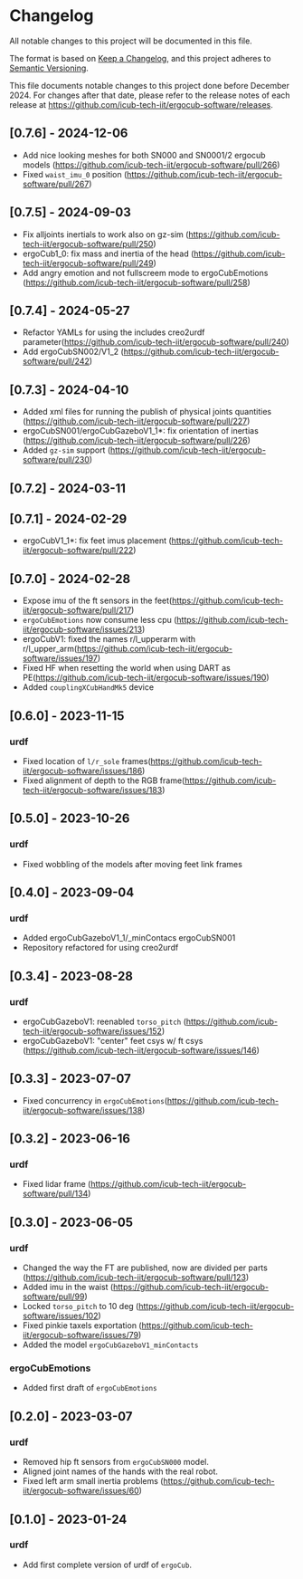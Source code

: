 # Changelog

All notable changes to this project will be documented in this file.

The format is based on [Keep a Changelog](https://keepachangelog.com/en/1.0.0/),
and this project adheres to [Semantic Versioning](https://semver.org/spec/v2.0.0.html).

This file documents notable changes to this project done before December 2024. 
For changes after that date, please refer to the release notes of each release at https://github.com/icub-tech-iit/ergocub-software/releases.

## [0.7.6] - 2024-12-06
- Add nice looking meshes for both SN000 and SN0001/2 ergocub models (https://github.com/icub-tech-iit/ergocub-software/pull/266)
- Fixed `waist_imu_0` position (https://github.com/icub-tech-iit/ergocub-software/pull/267)

## [0.7.5] - 2024-09-03
- Fix alljoints inertials to work also on gz-sim (https://github.com/icub-tech-iit/ergocub-software/pull/250)
- ergoCub1_0: fix mass and inertia of the head (https://github.com/icub-tech-iit/ergocub-software/pull/249)
- Add angry emotion and not fullscreem mode to ergoCubEmotions (https://github.com/icub-tech-iit/ergocub-software/pull/258)

## [0.7.4] - 2024-05-27

- Refactor YAMLs for using the includes creo2urdf parameter(https://github.com/icub-tech-iit/ergocub-software/pull/240)
- Add ergoCubSN002/V1_2 (https://github.com/icub-tech-iit/ergocub-software/pull/242)

## [0.7.3] - 2024-04-10

- Added xml files for running the publish of physical joints quantities (https://github.com/icub-tech-iit/ergocub-software/pull/227)
- ergoCubSN001/ergoCubGazeboV1_1*: fix orientation of inertias (https://github.com/icub-tech-iit/ergocub-software/pull/226)
- Added `gz-sim` support (https://github.com/icub-tech-iit/ergocub-software/pull/230)

## [0.7.2] - 2024-03-11

## [0.7.1] - 2024-02-29

- ergoCubV1_1*: fix feet imus placement (https://github.com/icub-tech-iit/ergocub-software/pull/222)

## [0.7.0] - 2024-02-28

- Expose imu of the ft sensors in the feet(https://github.com/icub-tech-iit/ergocub-software/pull/217)
- `ergoCubEmotions` now consume less cpu (https://github.com/icub-tech-iit/ergocub-software/issues/213)
- ergoCubV1: fixed the names r/l_upperarm with r/l_upper_arm(https://github.com/icub-tech-iit/ergocub-software/issues/197)
- Fixed HF when resetting the world when using DART as PE(https://github.com/icub-tech-iit/ergocub-software/issues/190)
- Added `couplingXCubHandMk5` device

## [0.6.0] - 2023-11-15

### urdf
- Fixed location of `l/r_sole` frames(https://github.com/icub-tech-iit/ergocub-software/issues/186)
- Fixed alignment of depth to the RGB frame(https://github.com/icub-tech-iit/ergocub-software/issues/183)

## [0.5.0] - 2023-10-26

### urdf
- Fixed wobbling of the models after moving feet link frames

## [0.4.0] - 2023-09-04

### urdf
- Added ergoCubGazeboV1_1/_minContacs ergoCubSN001
- Repository refactored for using creo2urdf

## [0.3.4] - 2023-08-28

### urdf
- ergoCubGazeboV1: reenabled `torso_pitch` (https://github.com/icub-tech-iit/ergocub-software/issues/152)
- ergoCubGazeboV1: "center" feet csys w/ ft csys (https://github.com/icub-tech-iit/ergocub-software/issues/146)

## [0.3.3] - 2023-07-07

- Fixed concurrency in `ergoCubEmotions`(https://github.com/icub-tech-iit/ergocub-software/issues/138)

## [0.3.2] - 2023-06-16

### urdf
- Fixed lidar frame (https://github.com/icub-tech-iit/ergocub-software/pull/134)

## [0.3.0] - 2023-06-05

### urdf

- Changed the way the FT are published, now are divided per parts (https://github.com/icub-tech-iit/ergocub-software/pull/123)
- Added imu in the waist (https://github.com/icub-tech-iit/ergocub-software/pull/99)
- Locked `torso_pitch` to 10 deg (https://github.com/icub-tech-iit/ergocub-software/issues/102)
- Fixed pinkie taxels exportation (https://github.com/icub-tech-iit/ergocub-software/issues/79)
- Added the model `ergoCubGazeboV1_minContacts`

### ergoCubEmotions
- Added first draft of `ergoCubEmotions`

## [0.2.0] - 2023-03-07

### urdf
- Removed hip ft sensors from `ergoCubSN000` model.
- Aligned joint names of the hands with the real robot.
- Fixed left arm small inertia problems (https://github.com/icub-tech-iit/ergocub-software/issues/60)

## [0.1.0] - 2023-01-24

### urdf
- Add first complete version of urdf of `ergoCub`.
